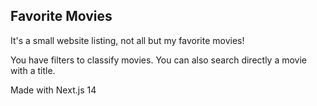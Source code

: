 ## Favorite Movies

It's a small website listing, not all but my favorite movies!

You have filters to classify movies.
You can also search directly a movie with a title.

Made with Next.js 14
